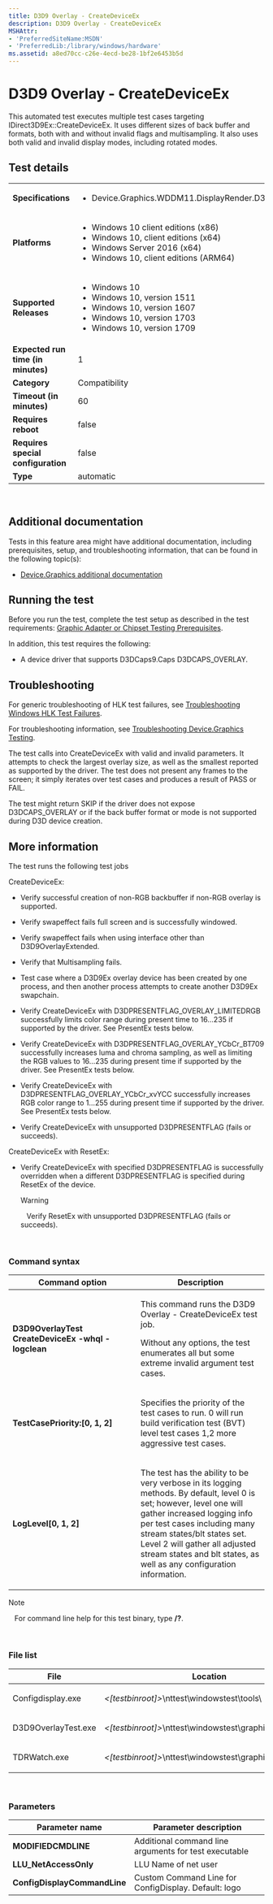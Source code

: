 ```yaml
---
title: D3D9 Overlay - CreateDeviceEx
description: D3D9 Overlay - CreateDeviceEx
MSHAttr:
- 'PreferredSiteName:MSDN'
- 'PreferredLib:/library/windows/hardware'
ms.assetid: a8ed70cc-c26e-4ecd-be28-1bf2e6453b5d
---
```


# <span id="p_hlk_test.fc22fbbf-60ca-472f-9b76-ffcf143a988f"></span>D3D9 Overlay - CreateDeviceEx


This automated test executes multiple test cases targeting IDirect3D9Ex::CreateDeviceEx. It uses different sizes of back buffer and formats, both with and without invalid flags and multisampling. It also uses both valid and invalid display modes, including rotated modes.

## Test details
|||
|---|---|
| **Specifications**  | <ul><li>Device.Graphics.WDDM11.DisplayRender.D3D9Overlay.D3D9Overlay</li></ul> |  
| **Platforms**   | <ul><li>Windows 10 client editions (x86)</li><li>Windows 10, client editions (x64)</li><li>Windows Server 2016 (x64)</li><li>Windows 10, client editions (ARM64)</li></ul> |
| **Supported Releases** | <ul><li>Windows 10</li><li>Windows 10, version 1511</li><li>Windows 10, version 1607</li><li>Windows 10, version 1703</li><li>Windows 10, version 1709</li></ul> |
|**Expected run time (in minutes)**| 1 |
|**Category**| Compatibility |
|**Timeout (in minutes)**| 60 |
|**Requires reboot**| false |
|**Requires special configuration**| false |
|**Type**| automatic |

 

## <span id="Additional_documentation"></span><span id="additional_documentation"></span><span id="ADDITIONAL_DOCUMENTATION"></span>Additional documentation


Tests in this feature area might have additional documentation, including prerequisites, setup, and troubleshooting information, that can be found in the following topic(s):

-   [Device.Graphics additional documentation](device-graphics-additional-documentation.md)

## <span id="Running_the_test"></span><span id="running_the_test"></span><span id="RUNNING_THE_TEST"></span>Running the test


Before you run the test, complete the test setup as described in the test requirements: [Graphic Adapter or Chipset Testing Prerequisites](graphic-adapter-or-chipset-testing-prerequisites.md).

In addition, this test requires the following:

-   A device driver that supports D3DCaps9.Caps D3DCAPS\_OVERLAY.

## <span id="Troubleshooting"></span><span id="troubleshooting"></span><span id="TROUBLESHOOTING"></span>Troubleshooting


For generic troubleshooting of HLK test failures, see [Troubleshooting Windows HLK Test Failures](..\user\troubleshooting-windows-hlk-test-failures.md).

For troubleshooting information, see [Troubleshooting Device.Graphics Testing](troubleshooting-devicegraphics-testing.md).

The test calls into CreateDeviceEx with valid and invalid parameters. It attempts to check the largest overlay size, as well as the smallest reported as supported by the driver. The test does not present any frames to the screen; it simply iterates over test cases and produces a result of PASS or FAIL.

The test might return SKIP if the driver does not expose D3DCAPS\_OVERLAY or if the back buffer format or mode is not supported during D3D device creation.

## <span id="More_information"></span><span id="more_information"></span><span id="MORE_INFORMATION"></span>More information


The test runs the following test jobs

CreateDeviceEx:

-   Verify successful creation of non-RGB backbuffer if non-RGB overlay is supported.

-   Verify swapeffect fails full screen and is successfully windowed.

-   Verify swapeffect fails when using interface other than D3D9OverlayExtended.

-   Verify that Multisampling fails.

-   Test case where a D3D9Ex overlay device has been created by one process, and then another process attempts to create another D3D9Ex swapchain.

-   Verify CreateDeviceEx with D3DPRESENTFLAG\_OVERLAY\_LIMITEDRGB successfully limits color range during present time to 16...235 if supported by the driver. See PresentEx tests below.

-   Verify CreateDeviceEx with D3DPRESENTFLAG\_OVERLAY\_YCbCr\_BT709 successfully increases luma and chroma sampling, as well as limiting the RGB values to 16...235 during present time if supported by the driver. See PresentEx tests below.

-   Verify CreateDeviceEx with D3DPRESENTFLAG\_OVERLAY\_YCbCr\_xvYCC successfully increases RGB color range to 1...255 during present time if supported by the driver. See PresentEx tests below.

-   Verify CreateDeviceEx with unsupported D3DPRESENTFLAG (fails or succeeds).

CreateDeviceEx with ResetEx:

-   Verify CreateDeviceEx with specified D3DPRESENTFLAG is successfully overridden when a different D3DPRESENTFLAG is specified during ResetEx of the device.

    >[!WARNING]
    >  
    Verify ResetEx with unsupported D3DPRESENTFLAG (fails or succeeds).

     

### <span id="Command_syntax"></span><span id="command_syntax"></span><span id="COMMAND_SYNTAX"></span>Command syntax

<table>
<colgroup>
<col width="50%" />
<col width="50%" />
</colgroup>
<thead>
<tr class="header">
<th>Command option</th>
<th>Description</th>
</tr>
</thead>
<tbody>
<tr class="odd">
<td><p><strong>D3D9OverlayTest CreateDeviceEx -whql -logclean</strong></p></td>
<td><p>This command runs the D3D9 Overlay - CreateDeviceEx test job.</p>
<p>Without any options, the test enumerates all but some extreme invalid argument test cases.</p></td>
</tr>
<tr class="even">
<td><p><strong>TestCasePriority:[0, 1, 2]</strong></p></td>
<td><p>Specifies the priority of the test cases to run. 0 will run build verification test (BVT) level test cases 1,2 more aggressive test cases.</p></td>
</tr>
<tr class="odd">
<td><p><strong>LogLevel[0, 1, 2]</strong></p></td>
<td><p>The test has the ability to be very verbose in its logging methods. By default, level 0 is set; however, level one will gather increased logging info per test cases including many stream states/blt states set. Level 2 will gather all adjusted stream states and blt states, as well as any configuration information.</p></td>
</tr>
</tbody>
</table>

>[!NOTE]
>  
For command line help for this test binary, type **/?**.

 

### <span id="File_list"></span><span id="file_list"></span><span id="FILE_LIST"></span>File list

<table>
<colgroup>
<col width="50%" />
<col width="50%" />
</colgroup>
<thead>
<tr class="header">
<th>File</th>
<th>Location</th>
</tr>
</thead>
<tbody>
<tr class="odd">
<td><p>Configdisplay.exe</p></td>
<td><p><em>&lt;[testbinroot]&gt;</em>\nttest\windowstest\tools\</p></td>
</tr>
<tr class="even">
<td><p>D3D9OverlayTest.exe</p></td>
<td><p><em>&lt;[testbinroot]&gt;</em>\nttest\windowstest\graphics\d3d\func\</p></td>
</tr>
<tr class="odd">
<td><p>TDRWatch.exe</p></td>
<td><p><em>&lt;[testbinroot]&gt;</em>\nttest\windowstest\graphics\</p></td>
</tr>
</tbody>
</table>

 

### <span id="Parameters"></span><span id="parameters"></span><span id="PARAMETERS"></span>Parameters

| Parameter name               | Parameter description                                 |
|------------------------------|-------------------------------------------------------|
| **MODIFIEDCMDLINE**          | Additional command line arguments for test executable |
| **LLU\_NetAccessOnly**       | LLU Name of net user                                  |
| **ConfigDisplayCommandLine** | Custom Command Line for ConfigDisplay. Default: logo  |

 

 

 






